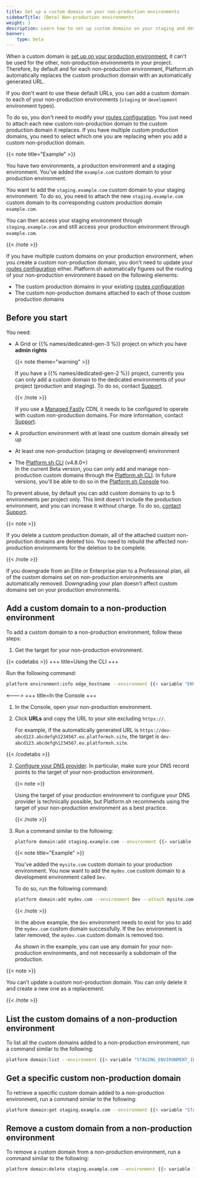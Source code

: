 ```yaml
---
title: Set up a custom domain on your non-production environments
sidebarTitle: (Beta) Non-production environments
weight: 3
description: Learn how to set up custom domains on your staging and development environments
banner: 
    type: beta
---
```


When a custom domain is [set up on your production environment](../steps/_index.md),
it can't be used for the other, non-production environments in your project.
Therefore, by default and for each non-production environment,
Platform.sh automatically replaces the custom production domain 
with an automatically generated URL.

If you don't want to use these default URLs,
you can add a custom domain to each of your non-production environments
(`staging` or `development` environment types).

To do so, you don't need to modify your [routes configuration](../../define-routes/_index.md).
You just need to attach each new custom non-production domain to the custom production domain it replaces.
If you have multiple custom production domains,
you need to select which one you are replacing when you add a custom non-production domain.

{{< note title="Example" >}}

You have two environments, a production environment and a staging environment.
You've added the `example.com` custom domain to your production environment.

You want to add the `staging.example.com` custom domain to your staging environment.
To do so, you need to attach the new `staging.example.com` custom domain
to its corresponding custom production domain `example.com`. 

You can then access your staging environment through `staging.example.com`
and still access your production environment through `example.com`.

{{< /note >}}

If you have multiple custom domains on your production environment,
when you create a custom non-production domain,
you don't need to update your [routes configuration](../../define-routes/_index.md) either.
Platform.sh automatically figures out the routing of your non-production environment
based on the following elements:

- The custom production domains in your existing [routes configuration](../../define-routes/_index.md)
- The custom non-production domains attached to each of those custom production domains

## Before you start

You need:

- A Grid or {{% names/dedicated-gen-3 %}} project on which you have **admin rights** <BR> 

  {{< note theme="warning" >}}

  If you have a {{% names/dedicated-gen-2 %}} project,
  currently you can only add a custom domain to the dedicated environments of your project (production and staging).
  To do so, contact [Support](https://console.platform.sh/-/users/~/tickets/open).

  {{< /note >}}

  If you use a [Managed Fastly](../cdn/managed-fastly.md) CDN,
  it needs to be configured to operate with custom non-production domains.
  For more information, contact [Support](https://console.platform.sh/-/users/~/tickets/open).   
- A production environment with at least one custom domain already set up
- At least one non-production (staging or development) environment
- The [Platform.sh CLI](../../administration/cli/_index.md) (v4.8.0+) <BR>
  In the current Beta version, you can only add and manage non-production custom domains
  through the [Platform.sh CLI](../../administration/cli/_index.md).
  In future versions, you'll be able to do so in the [Platform.sh Console](../../administration/web/_index.md) too.

To prevent abuse, by default you can add custom domains to up to 5 environments per project only.
This limit doesn't include the production environment,
and you can increase it without charge.
To do so, [contact Support](../../overview/get-support.md).

{{< note >}}

If you delete a custom production domain,
all of the attached custom non-production domains are deleted too.
You need to rebuild the affected non-production environments for the deletion to be complete.

 {{< /note >}}

If you downgrade from an Elite or Enterprise plan to a Professional plan,
all of the custom domains set on non-production environments are automatically removed.
Downgrading your plan doesn't affect custom domains set on your production environments.

## Add a custom domain to a non-production environment

To add a custom domain to a non-production environment, follow these steps:

1. Get the target for your non-production environment.

{{< codetabs >}}
+++
title=Using the CLI
+++

Run the following command:

```bash
platform environment:info edge_hostname --environment {{< variable "ENVIRONMENT_NAME" >}}
```

<--->
+++
title=In the Console
+++

1. In the Console, open your non-production environment.
2. Click **URLs** and copy the URL to your site excluding `https://`.

   For example, if the automatically generated URL is `https://dev-abcd123.abcdefgh1234567.eu.platformsh.site`,
   the target is `dev-abcd123.abcdefgh1234567.eu.platformsh.site`.

{{< /codetabs >}}

2. [Configure your DNS provider](../steps/_index.md#3-configure-your-dns-provider).
   In particular, make sure your DNS record points to the target of your non-production environment.

   {{< note >}}

   Using the target of your production environment to configure your DNS provider is technically possible,
   but Platform.sh recommends using the target of your non-production environment as a best practice.

   {{< /note >}}

3. Run a command similar to the following:

   ```bash
   platform domain:add staging.example.com --environment {{< variable "STAGING_ENVIRONMENT_ID" >}} --attach {{< variable "PRODUCTION_CUSTOM_DOMAIN_TO_ATTACH" >}}
   ```

   {{< note title="Example" >}}

   You've added the `mysite.com` custom domain to your production environment.
   You now want to add the `mydev.com` custom domain to a development environment called `Dev`.

   To do so, run the following command:

   ```bash
   platform domain:add mydev.com --environment Dev --attach mysite.com
   ```

   {{< /note >}}

   In the above example, the `Dev` environment needs to exist
   for you to add the `mydev.com` custom domain successfully.
   If the `Dev` environment is later removed,
   the `mydev.com` custom domain is removed too.

   As shown in the example, you can use any domain for your non-production environments,
   and not necessarily a subdomain of the production.

{{< note >}}

You can’t update a custom non-production domain.
You can only delete it and create a new one as a replacement.

{{< /note >}}

## List the custom domains of a non-production environment

To list all the custom domains added to a non-production environment,
run a command similar to the following:

```bash
platform domain:list --environment {{< variable "STAGING_ENVIRONMENT_ID" >}}
```

## Get a specific custom non-production domain

To retrieve a specific custom domain added to a non-production environment,
run a command similar to the following:

```bash
platform domain:get staging.example.com --environment {{< variable "STAGING_ENVIRONMENT_ID" >}}
```

## Remove a custom domain from a non-production environment

To remove a custom domain from a non-production environment,
run a command similar to the following:

```bash
platform domain:delete staging.example.com --environment {{< variable "STAGING_ENVIRONMENT_ID" >}}
```
